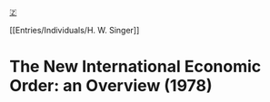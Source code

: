 [🇿](zotero://select/library/items/D9F2Z3E7)

[[Entries/Individuals/H. W. Singer]] 
# The New International Economic Order: an Overview (1978)

